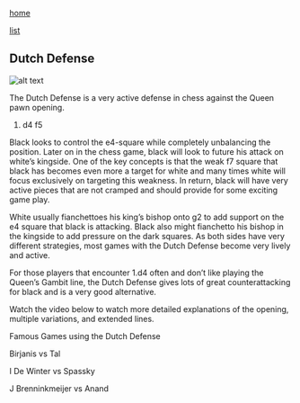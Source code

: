 [home](/zaliczeniowe1awww/)

[list](/zaliczeniowe1awww/list)

## Dutch Defense

![alt text](https://www.thechesswebsite.com/wp-content/uploads/2012/07/DutchDefense.jpg "Dutch Defense")


The Dutch Defense is a very active defense in chess against the Queen pawn opening.

1. d4 f5

Black looks to control the e4-square while completely unbalancing the position. Later on in the chess game, black will look to future his attack on white’s kingside. One of the key concepts is that the weak f7 square that black has becomes even more a target for white and many times white will focus exclusively on targeting this weakness. In return, black will have very active pieces that are not cramped and should provide for some exciting game play.

White usually fianchettoes his king’s bishop onto g2 to add support on the e4 square that black is attacking. Black also might fianchetto his bishop in the kingside to add pressure on the dark squares. As both sides have very different strategies, most games with the Dutch Defense become very lively and active.

For those players that encounter 1.d4 often and don’t like playing the Queen’s Gambit line, the Dutch Defense gives lots of great counterattacking for black and is a very good alternative.

Watch the video below to watch more detailed explanations of the opening, multiple variations, and extended lines.









Famous Games using the Dutch Defense

Birjanis vs Tal

I De Winter vs Spassky

J Brenninkmeijer vs Anand

